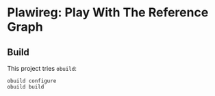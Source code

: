 Plawireg: Play With The Reference Graph
=======================================


Build
-----

This project tries `obuild`:

    obuild configure
    obuild build

